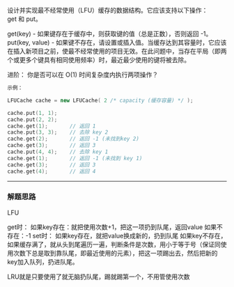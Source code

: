 设计并实现最不经常使用（LFU）缓存的数据结构。它应该支持以下操作：get 和 put。

get(key) - 如果键存在于缓存中，则获取键的值（总是正数），否则返回 -1。
put(key, value) - 如果键不存在，请设置或插入值。当缓存达到其容量时，它应该在插入新项目之前，使最不经常使用的项目无效。在此问题中，当存在平局（即两个或更多个键具有相同使用频率）时，最近最少使用的键将被去除。

进阶：
你是否可以在 O(1) 时间复杂度内执行两项操作？

```cpp
示例：

LFUCache cache = new LFUCache( 2 /* capacity (缓存容量) */ );

cache.put(1, 1);
cache.put(2, 2);
cache.get(1);       // 返回 1
cache.put(3, 3);    // 去除 key 2
cache.get(2);       // 返回 -1 (未找到key 2)
cache.get(3);       // 返回 3
cache.put(4, 4);    // 去除 key 1
cache.get(1);       // 返回 -1 (未找到 key 1)
cache.get(3);       // 返回 3
cache.get(4);       // 返回 4
```

---

### 解题思路

LFU

get时：
如果key存在：就把使用次数+1，把这一项扔到队尾，返回value
如果不存在：-1
set时：
如果key存在，就把value换成新的，扔到队尾
如果key不存在，如果缓存满了，就从头到尾遍历一遍，判断条件是次数，用小于等于号（保证同使用次数下总是取到靠队尾，即最近使用的元素），把这一项踢出去，然后把新的key加入队列，扔进队尾。


LRU就是只要使用了就无脑扔队尾，踢就踢第一个，不用管使用次数
